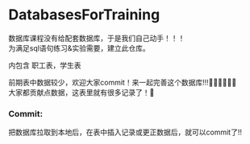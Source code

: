 # DatabasesForTraining
数据库课程没有给配套数据库，于是我们自己动手！！！</br>
为满足sql语句练习&实验需要，建立此仓库。</br>

内包含 职工表，学生表</br>

前期表中数据较少，欢迎大家commit！来一起完善这个数据库!!!👩🏻‍💻🧑🏻‍💻</br>
大家都贡献点数据，这表里就有很多记录了！🐬

### Commit:
  把数据库拉取到本地后，在表中插入记录或更正数据后，就可以commit了!!
